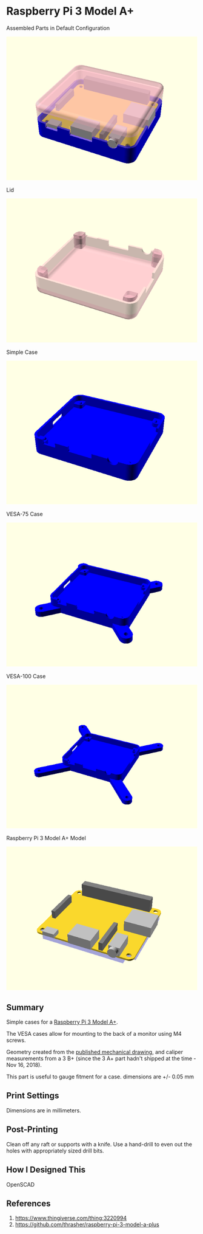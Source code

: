 # Raspberry Pi 3 Model A+

Assembled Parts in Default Configuration

![OpenSCAD render of case STL](https://raw.githubusercontent.com/thrasher/raspberry-pi-3-model-a-plus/master/render.png)

Lid

![OpenSCAD render of case STL](https://raw.githubusercontent.com/thrasher/raspberry-pi-3-model-a-plus/master/lid.png)

Simple Case

![OpenSCAD render of case STL](https://raw.githubusercontent.com/thrasher/raspberry-pi-3-model-a-plus/master/case.png)

VESA-75 Case

![OpenSCAD render of VESA-75 case STL](https://raw.githubusercontent.com/thrasher/raspberry-pi-3-model-a-plus/master/case-vesa-75.png)

VESA-100 Case

![OpenSCAD render of VESA-100 case STL](https://raw.githubusercontent.com/thrasher/raspberry-pi-3-model-a-plus/master/case-vesa-100.png)

Raspberry Pi 3 Model A+ Model

![OpenSCAD render of Raspberry Pi 3 Model A+ STL](https://raw.githubusercontent.com/thrasher/raspberry-pi-3-model-a-plus/master/raspberry-pi-3-model-a-plus.png)

## Summary

Simple cases for a [Raspberry Pi 3 Model A+](https://www.raspberrypi.org/products/raspberry-pi-3-model-a-plus/).

The VESA cases allow for mounting to the back of a monitor using M4 screws.

Geometry created from the [published mechanical drawing](https://www.raspberrypi.org/app/uploads/2018/11/Raspberry_Pi_3A_mechanical-drawing.pdf), and caliper measurements from a 3 B+ (since the 3 A+ part hadn't shipped at the time - Nov 16, 2018).

This part is useful to gauge fitment for a case.  dimensions are +/- 0.05 mm

## Print Settings

Dimensions are in millimeters.

## Post-Printing

Clean off any raft or supports with a knife.
Use a hand-drill to even out the holes with appropriately sized drill bits.

## How I Designed This

OpenSCAD

## References

1. https://www.thingiverse.com/thing:3220994
1. https://github.com/thrasher/raspberry-pi-3-model-a-plus
